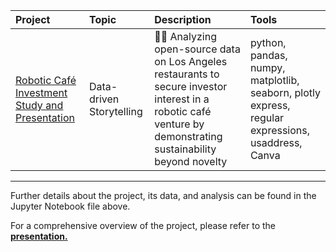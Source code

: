 |Project|Topic|Description|Tools|
|:----------|:--------|:------------------------------------------------------------|:-------------|
|[Robotic Café Investment Study and Presentation](https://github.com/Sasha-Fridman/TripleTen-ex.-Practicum-Bootcamp-Projects/blob/main/7.%20Robotic%20Café%20Investment%20Study%20and%20Presentation/7.%20How%20to%20Tell%20a%20Story%20Using%20Data.ipynb)|Data-driven Storytelling|🤖🍕 Analyzing open-source data on Los Angeles restaurants to secure investor interest in a robotic café venture by demonstrating sustainability beyond novelty|python, pandas, numpy, matplotlib, seaborn, plotly express, regular expressions, usaddress, Canva|

***
Further details about the project, its data, and analysis can be found in the Jupyter Notebook file above.

For a comprehensive overview of the project, please refer to the **[presentation.](https://github.com/Sasha-Fridman/TripleTen-ex.-Practicum-Bootcamp-Projects/blob/main/7.%20Robotic%20Café%20Investment%20Study%20and%20Presentation/Robotic%20Café%20in%20LA.pdf)**
